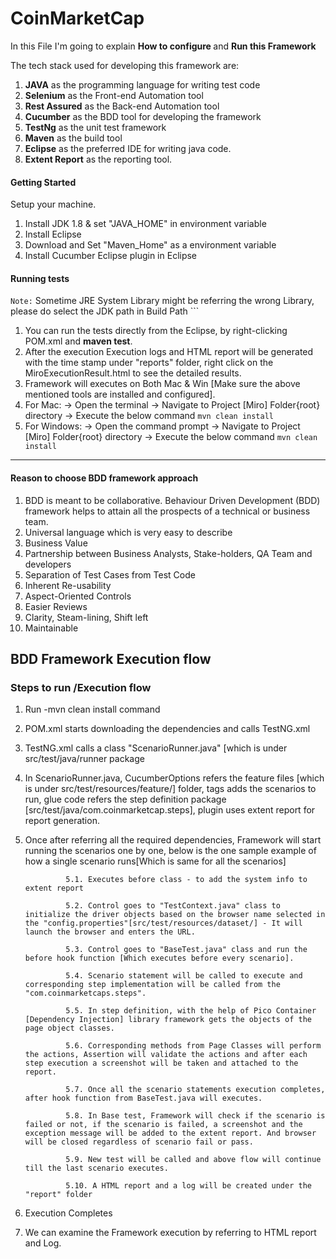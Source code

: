 # CoinMarketCap

In this File I'm going to explain <b>How to configure </b> and <b>Run this Framework</b>

The tech stack used for developing this framework are:
1. **JAVA** as the programming language for writing test code
2. **Selenium** as the Front-end Automation tool
3. **Rest Assured** as the Back-end Automation tool
4. **Cucumber** as the BDD tool for developing the framework
5. **TestNg** as the unit test framework
6. **Maven** as the build tool
7. **Eclipse** as the preferred IDE for writing java code.
8. **Extent Report** as the reporting tool.

#### Getting Started
Setup your machine.
1. Install JDK 1.8 & set "JAVA_HOME" in environment variable
2. Install Eclipse
3. Download and Set "Maven_Home" as a environment variable
4. Install Cucumber Eclipse plugin in Eclipse

#### Running tests
``Note:`` Sometime JRE System Library might be referring the wrong Library, please do select the JDK path in Build Path ```
1. You can run the tests directly from the Eclipse, by right-clicking POM.xml and **maven test**.
2. After the execution Execution logs and HTML report will be generated with the time stamp under "reports" folder, right click on the MiroExecutionResult.html to see the detailed results.
3. Framework will executes on Both Mac & Win [Make sure the above mentioned tools are installed and configured].
4. For Mac:
		-> Open the terminal
		-> Navigate to Project [Miro] Folder{root} directory 
		-> Execute the below command 
		```mvn clean install```
5. For Windows: 
		-> Open the command prompt
		-> Navigate to Project [Miro] Folder{root} directory 
		-> Execute the below command
		```mvn clean install```

---

#### Reason to choose BDD framework approach 
1. BDD is meant to be collaborative. Behaviour Driven Development (BDD) framework helps to attain all the prospects of a technical or business team.
2. Universal language which is very easy to describe
3. Business Value
4. Partnership between Business Analysts, Stake-holders, QA Team and developers
5. Separation of Test Cases from Test Code
6. Inherent Re-usability
7. Aspect-Oriented Controls
8. Easier Reviews
9. Clarity, Steam-lining, Shift left
10. Maintainable 

## BDD Framework Execution flow

### Steps to run /Execution flow

1. Run -mvn clean install command 
2. POM.xml starts downloading the dependencies and calls TestNG.xml
3. TestNG.xml calls a class "ScenarioRunner.java" [which is under src/test/java/runner package
4. In ScenarioRunner.java, CucumberOptions refers the feature files [which is under src/test/resources/feature/] folder, tags adds the scenarios to run, glue code refers the step definition package [src/test/java/com.coinmarketcap.steps], plugin uses extent report for report generation. 
5. Once after referring all the required dependencies, Framework will start running the scenarios one by one, below is the one sample example of how a single scenario runs[Which is same for all the scenarios]
				
				5.1. Executes before class - to add the system info to extent report
				
				5.2. Control goes to "TestContext.java" class to initialize the driver objects based on the browser name selected in the "config.properties"[src/test/resources/dataset/] - It will launch the browser and enters the URL.
				
				5.3. Control goes to "BaseTest.java" class and run the before hook function [Which executes before every scenario].
				
				5.4. Scenario statement will be called to execute and corresponding step implementation will be called from the "com.coinmarketcaps.steps".
				
				5.5. In step definition, with the help of Pico Container [Dependency Injection] library framework gets the objects of the page object classes.
				
				5.6. Corresponding methods from Page Classes will perform the actions, Assertion will validate the actions and after each step execution a screenshot will be taken and attached to the report.
				
				5.7. Once all the scenario statements execution completes, after hook function from BaseTest.java will executes.
				
				5.8. In Base test, Framework will check if the scenario is failed or not, if the scenario is failed, a screenshot and the exception message will be added to the extent report. And browser will be closed regardless of scenario fail or pass.
				
				5.9. New test will be called and above flow will continue till the last scenario executes.
				
				5.10. A HTML report and a log will be created under the "report" folder

6. Execution Completes
7. We can examine the Framework execution by referring to HTML report and Log.